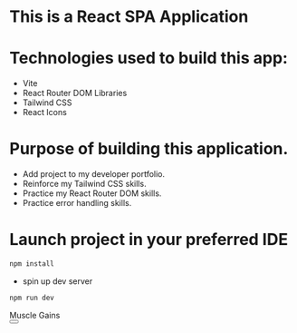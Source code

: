 # This is a React SPA Application

# Technologies used to build this app:

- Vite
- React Router DOM Libraries
- Tailwind CSS
- React Icons

# Purpose of building this application.

- Add project to my developer portfolio.
- Reinforce my Tailwind CSS skills.
- Practice my React Router DOM skills.
- Practice error handling skills.

# Launch project in your preferred IDE

```sh
npm install
```

- spin up dev server

```sh
npm run dev
```

<div className="navbar bg-base-100">
      <div className="flex-1">
        <a className="btn btn-ghost text-xl">Muscle Gains</a>
      </div>
      <div className="nav-center flex-1">
        <div className="nav-links ">
          <NavLinks />
        </div>
      </div>
      <div className="flex-none hidden">
        <button className="btn btn-square btn-ghost">
          <svg
            xmlns="http://www.w3.org/2000/svg"
            fill="none"
            viewBox="0 0 24 24"
            className="inline-block w-5 h-5 stroke-current"
          >
            <path
              strokeLinecap="round"
              strokeLinejoin="round"
              strokeWidth="2"
              d="M4 6h16M4 12h16M4 18h16"
            ></path>
          </svg>
        </button>
      </div>
    </div>
